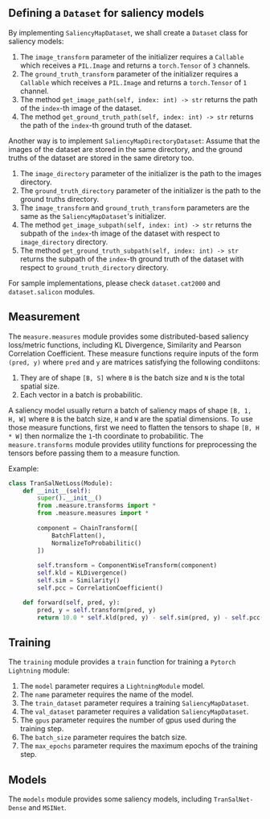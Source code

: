 ## Defining a `Dataset` for saliency models

By implementing `SaliencyMapDataset`, we shall create a `Dataset` class for saliency models:
1. The `image_transform` parameter of the initializer requires a `Callable` which receives a `PIL.Image` and returns a `torch.Tensor` of `3` channels.
2. The `ground_truth_transform` parameter of the initializer requires a `Callable` which receives a `PIL.Image` and returns a `torch.Tensor` of `1` channel.
3. The method `get_image_path(self, index: int) -> str` returns the path of the `index`-th image of the dataset.
4. The method `get_ground_truth_path(self, index: int) -> str` returns the path of the `index`-th ground truth of the dataset.

Another way is to implement `SaliencyMapDirectoryDataset`: Assume that the images of the dataset are stored in the same directory, and the ground truths of the dataset are stored in the same diretory too.
1. The `image_directory` parameter of the initializer is the path to the images directory.
2. The `ground_truth_directory` parameter of the initializer is the path to the ground truths directory.
3. The `image_transform` and `ground_truth_transform` parameters are the same as the `SaliencyMapDataset`'s initializer.
4. The method `get_image_subpath(self, index: int) -> str` returns the subpath of the `index`-th image of the dataset with respect to `image_directory` directory.
5. The method `get_ground_truth_subpath(self, index: int) -> str` returns the subpath of the `index`-th ground truth of the dataset with respect to `ground_truth_directory` directory.

For sample implementations, please check `dataset.cat2000` and `dataset.salicon` modules.

## Measurement

The `measure.measures` module provides some distributed-based saliency loss/metric functions, including KL Divergence, Similarity and Pearson Correlation Coefficient. These measure functions require inputs of the form `(pred, y)` where `pred` and `y` are matrices satisfying the following condiitons:
1. They are of shape `[B, S]` where `B` is the batch size and `N` is the total spatial size.
2. Each vector in a batch is probabilitic.

A saliency model usually return a batch of saliency maps of shape `[B, 1, H, W]` where `B` is the batch size, `H` and `W` are the spatial dimensions. To use those measure functions, first we need to flatten the tensors to shape `[B, H * W]` then normalize the `1`-th coordinate to probabilitic. The `measure.transforms` module provides utility functions for preprocessing the tensors before passing them to a measure function.

Example:

```python
class TranSalNetLoss(Module):
    def __init__(self):
        super().__init__()
        from .measure.transforms import *
        from .measure.measures import *
        
        component = ChainTransform([
            BatchFlatten(),
            NormalizeToProbabilitic()
        ])
        
        self.transform = ComponentWiseTransform(component)
        self.kld = KLDivergence()
        self.sim = Similarity()
        self.pcc = CorrelationCoefficient()

    def forward(self, pred, y):
        pred, y = self.transform(pred, y)
        return 10.0 * self.kld(pred, y) - self.sim(pred, y) - self.pcc(pred, y)
```

## Training

The `training` module provides a `train` function for training a `Pytorch Lightning` module:
1. The `model` parameter requires a `LightningModule` model.
2. The `name` parameter requires the name of the model.
3. The `train_dataset` parameter requires a training `SaliencyMapDataset`.
4. The `val_dataset` parameter requires a validation `SaliencyMapDataset`.
5. The `gpus` parameter requires the number of gpus used during the training step.
6. The `batch_size` parameter requires the batch size.
7. The `max_epochs` parameter requires the maximum epochs of the training step.

## Models

The `models` module provides some saliency models, including `TranSalNet-Dense` and `MSINet`.
